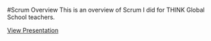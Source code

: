 #Scrum Overview
This is an overview of Scrum I did for THINK Global School teachers.

[View Presentation](https://gitpitch.com/mhourahine/scrum_presentation)
